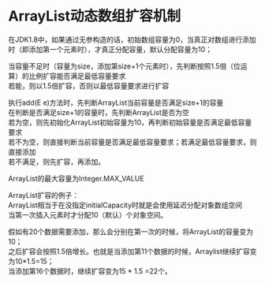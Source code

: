 # ArrayList动态数组扩容机制

在JDK1.8中，如果通过无参构造的话，初始数组容量为0，当真正对数组进行添加时（即添加第一个元素时），才真正分配容量，默认分配容量为10；

当容量不足时（容量为size，添加第size+1个元素时），先判断按照1.5倍（位运算）的比例扩容能否满足最低容量要求<br/>
若能，则以1.5倍扩容，否则以最低容量要求进行扩容

执行add(E e)方法时，先判断ArrayList当前容量是否满足size+1的容量<br/>
在判断是否满足size+1的容量时，先判断ArrayList是否为空<br/>
若为空，则先初始化ArrayList初始容量为10，再判断初始容量是否满足最低容量要求<br/>
若不为空，则直接判断当前容量是否满足最低容量要求；若满足最低容量要求，则直接添加<br/>
若不满足，则先扩容，再添加。

ArrayList的最大容量为Integer.MAX_VALUE

ArrayList扩容的例子：<br/>
ArrayList相当于在没指定initialCapacity时就是会使用延迟分配对象数组空间<br/>
当第一次插入元素时才分配10（默认）个对象空间。

假如有20个数据需要添加，那么会分别在第一次的时候，将ArrayList的容量变为10；<br/>
之后扩容会按照1.5倍增长。也就是当添加第11个数据的时候，Arraylist继续扩容变为10*1.5=15；<br/>
当添加第16个数据时，继续扩容变为15 * 1.5 =22个。
